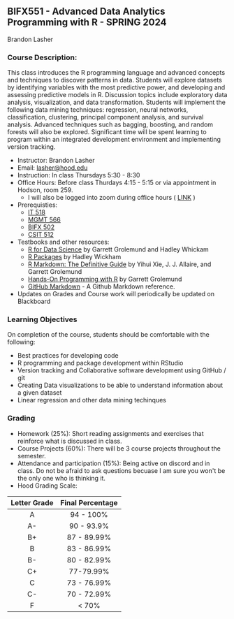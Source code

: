 ## **BIFX551 - Advanced Data Analytics Programming with R - SPRING 2024**

Brandon Lasher

### Course Description:

This class introduces the R programming language and advanced concepts and techniques to discover patterns in data. Students will explore datasets by identifying variables with the most predictive power, and developing and assessing predictive models in R. Discussion topics include exploratory data analysis, visualization, and data transformation. Students will implement the following data mining techniques: regression, neural networks, classification, clustering, principal component analysis, and survival analysis. Advanced techniques such as bagging, boosting, and random forests will also be explored. Significant time will be spent learning to program within an integrated development environment and implementing version tracking.

* Instructor: Brandon Lasher
* Email: lasher@hood.edu
* Instruction: In class Thursdays 5:30 - 8:30
* Office Hours: Before class Thurdays 4:15 - 5:15 or via appointment in Hodson, room 259.
  * I will also be logged into zoom during office hours ( [LINK](https://zoom.us/j/94711205232?pwd=UVlDbmExMThaVzM2Y1g0WE90czdadz09) )
* Prerequisties:
  * [IT 518](https://hood.smartcatalogiq.com/en/2021-2022/Catalog/Graduate-Courses/IT-Information-Technology/500/IT-518)
  * [MGMT 566](https://hood.smartcatalogiq.com/en/2021-2022/Catalog/Graduate-Courses/MGMT-Business-Administration/500/MGMT-566)
  * [BIFX 502](https://hood.smartcatalogiq.com/en/2021-2022/Catalog/Graduate-Courses/BIFX-Bioinformatics/500/BIFX-502)
  * [CSIT 512](https://hood.smartcatalogiq.com/en/2021-2022/Catalog/Graduate-Courses/IT-Information-Technology/500/CSIT-512)
* Testbooks and other resources:
  * [R for Data Science](https://r4ds.hadley.nz/) by Garrett Grolemund and Hadley Whickam
  * [R Packages](https://r-pkgs.org/) by Hadley Wickham
  * [R Markdown: The Definitive Guide](https://bookdown.org/yihui/rmarkdown/) by Yihui Xie, J. J. Allaire, and Garrett Grolemund
  * [Hands-On Programming with R](https://rstudio-education.github.io/hopr/) by Garrett Grolemund
  * [GitHub Markdown](https://docs.github.com/en/get-started/writing-on-github/getting-started-with-writing-and-formatting-on-github/basic-writing-and-formatting-syntax) - A Github Markdown reference.
* Updates on Grades and Course work will periodically be updated on Blackboard

### Learning Objectives
On completion of the course, students should be comfortable with the following:
* Best practices for developing code
* R programming and package development within RStudio
* Version tracking and Collaborative software development using GitHub / git
* Creating Data visualizations to be able to understand information about a given dataset
* Linear regression and other data mining techinques

### Grading
* Homework (25%): Short reading assignments and exercises that reinforce what is discussed in class. 
* Course Projects (60%): There will be 3 course projects throughout the semester.
* Attendance and participation (15%): Being active on discord and in class. Do not be afraid to ask questions becuase I am sure you won't be the only one who is thinking it.
* Hood Grading Scale:

| Letter Grade | Final Percentage |
|:------------:|:----------------:|
|A|94 - 100%|
|A-|90 - 93.9%|
|B+|	87 - 89.99%|
|B|	83 - 86.99%|
|B-|	80 - 82.99%|
|C+|	77-79.99%|
|C|	73 - 76.99%|
|C-|	70 - 72.99%|
|F|	< 70%|

  
